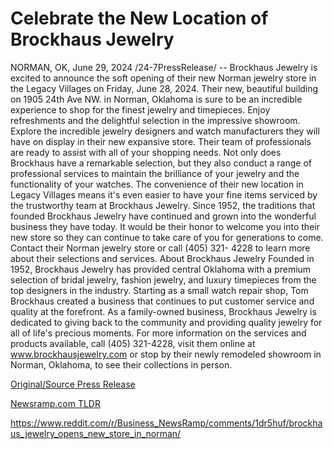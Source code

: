 # Celebrate the New Location of Brockhaus Jewelry

NORMAN, OK, June 29, 2024 /24-7PressRelease/ -- Brockhaus Jewelry is excited to announce the soft opening of their new Norman jewelry store in the Legacy Villages on Friday, June 28, 2024. Their new, beautiful building on 1905 24th Ave NW. in Norman, Oklahoma is sure to be an incredible experience to shop for the finest jewelry and timepieces.  Enjoy refreshments and the delightful selection in the impressive showroom. Explore the incredible jewelry designers and watch manufacturers they will have on display in their new expansive store. Their team of professionals are ready to assist with all of your shopping needs.  Not only does Brockhaus have a remarkable selection, but they also conduct a range of professional services to maintain the brilliance of your jewelry and the functionality of your watches. The convenience of their new location in Legacy Villages means it's even easier to have your fine items serviced by the trustworthy team at Brockhaus Jewelry.  Since 1952, the traditions that founded Brockhaus Jewelry have continued and grown into the wonderful business they have today. It would be their honor to welcome you into their new store so they can continue to take care of you for generations to come. Contact their Norman jewelry store or call (405) 321- 4228 to learn more about their selections and services.  About Brockhaus Jewelry Founded in 1952, Brockhaus Jewelry has provided central Oklahoma with a premium selection of bridal jewelry, fashion jewelry, and luxury timepieces from the top designers in the industry.  Starting as a small watch repair shop, Tom Brockhaus created a business that continues to put customer service and quality at the forefront. As a family-owned business, Brockhaus Jewelry is dedicated to giving back to the community and providing quality jewelry for all of life's precious moments. For more information on the services and products available, call (405) 321-4228, visit them online at www.brockhausjewelry.com or stop by their newly remodeled showroom in Norman, Oklahoma, to see their collections in person. 

[Original/Source Press Release](https://www.24-7pressrelease.com/press-release/512150/celebrate-the-new-location-of-brockhaus-jewelry)
                    

[Newsramp.com TLDR](None) 

https://www.reddit.com/r/Business_NewsRamp/comments/1dr5huf/brockhaus_jewelry_opens_new_store_in_norman/